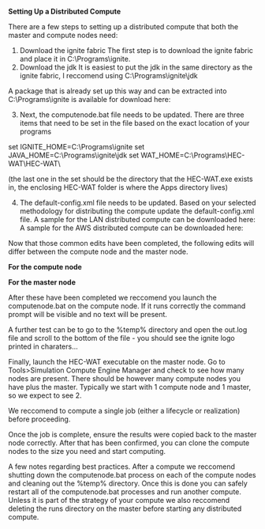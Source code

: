 **Setting Up a Distributed Compute**

There are a few steps to setting up a distributed compute that both the master and compute nodes need:
1. Download the ignite fabric
The first step is to download the ignite fabric and place it in C:\Programs\ignite.
2. Download the jdk
It is easiest to put the jdk in the same directory as the ignite fabric, I reccomend using C:\Programs\ignite\jdk

A package that is already set up this way and can be extracted into C:\Programs\ignite is available for download here:

3. Next, the computenode.bat file needs to be updated. There are three items that need to be set in the file based on the exact location of your programs

set IGNITE_HOME=C:\Programs\ignite
set JAVA_HOME=C:\Programs\ignite\jdk
set WAT_HOME=C:\Programs\HEC-WAT\HEC-WAT\

(the last one in the set should be the directory that the HEC-WAT.exe exists in, the enclosing HEC-WAT folder is where the Apps directory lives)

4. The default-config.xml file needs to be updated. 
Based on your selected methodology for distributing the compute update the default-config.xml file.
A sample for the LAN distributed compute can be downloaded here:
A sample for the AWS distributed compute can be downloaded here:

Now that those common edits have been completed, the following edits will differ between the compute node and the master node. 

**For the compute node**

**For the master node**

After these have been completed we reccomend you launch the computenode.bat on the compute node. If it runs correctly the command prompt will be visible and no text will be present.

A further test can be to go to the %temp% directory and open the out.log file and scroll to the bottom of the file - you should see the ignite logo printed in charaters...

Finally, launch the HEC-WAT executable on the master node. Go to Tools>Simulation Compute Engine Manager and check to see how many nodes are present. There should be however many compute nodes you have plus the master.
Typically we start with 1 compute node and 1 master, so we expect to see 2. 

We reccomend to compute a single job (either a lifecycle or realization) before proceeding. 

Once the job is complete, ensure the results were copied back to the master node correctly. After that has been confirmed, you can clone the compute nodes to the size you need and start computing.

A few notes regarding best practices.
After a compute we reccomend shutting down the computenode.bat process on each of the compute nodes and cleaning out the %temp% directory. Once this is done you can safely restart all of the computenode.bat processes and run another compute.
Unless it is part of the strategy of your compute we also reccomend deleting the runs directory on the master before starting any distributed compute.
